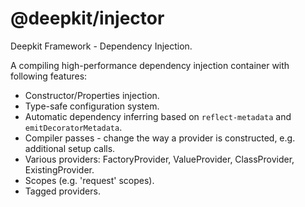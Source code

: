 # @deepkit/injector

Deepkit Framework - Dependency Injection.

A compiling high-performance dependency injection container with following features:

- Constructor/Properties injection.
- Type-safe configuration system.
- Automatic dependency inferring based on `reflect-metadata` and `emitDecoratorMetadata`.
- Compiler passes - change the way a provider is constructed, e.g. additional setup calls.
- Various providers: FactoryProvider, ValueProvider, ClassProvider, ExistingProvider. 
- Scopes (e.g. 'request' scopes).
- Tagged providers.
